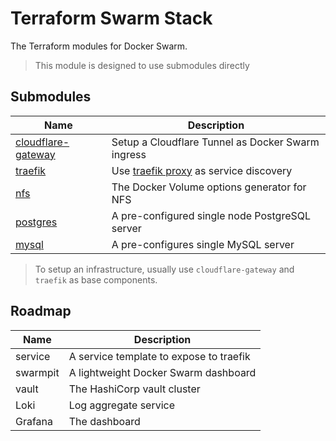 Terraform Swarm Stack
===

The Terraform modules for Docker Swarm.

> This module is designed to use submodules directly

## Submodules

| Name                                              | Description                                                               |
|---------------------------------------------------|---------------------------------------------------------------------------|
| [cloudflare-gateway](/modules/cloudflare-gateway) | Setup a Cloudflare Tunnel as Docker Swarm ingress                         |
| [traefik](/modules/traefik)                       | Use [traefik proxy](https://doc.traefik.io/traefik/) as service discovery |
| [nfs](/modules/nfs)                               | The Docker Volume options generator for NFS                               |
| [postgres](/modules/postgres)                     | A pre-configured single node PostgreSQL server                            |
| [mysql](/modules/mysql)                           | A pre-configures single MySQL server                                      |

> To setup an infrastructure, usually use `cloudflare-gateway` and `traefik` as base components.

## Roadmap

| Name     | Description                             |
|----------|-----------------------------------------|
| service  | A service template to expose to traefik |
| swarmpit | A lightweight Docker Swarm dashboard    |
| vault    | The HashiCorp vault cluster             |
| Loki     | Log aggregate service                   |
| Grafana  | The dashboard                           |
